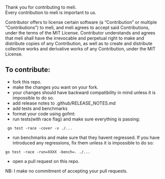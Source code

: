 Thank you for contributing to meli.                    
Every contribution to meli is important to us.                                   

Contributor offers to license certain software (a “Contribution” or multiple
“Contributions”) to meli, and meli agrees to accept said Contributions,
under the terms of the MIT License.
Contributor understands and agrees that meli shall have the irrevocable and perpetual right to make
and distribute copies of any Contribution, as well as to create and distribute collective works and
derivative works of any Contribution, under the MIT License.

## To contribute:             

- fork this repo.
- make the changes you want on your fork.
- your changes should have backward compatibility in mind unless it is impossible to do so.
- add release notes to .github/RELEASE_NOTES.md
- add tests and benchmarks
- format your code using gofmt:                                          
- run tests(with race flag) and make sure everything is passing:
```shell
 go test -race -cover -v ./...
```
- run benchmarks and make sure that they havent regressed. If you have introduced any regressions, fix them unless it is impossible to do so:
```shell
go test -race -run=XXXX -bench=. ./...
```
- open a pull request on this repo.          
          
NB: I make no commitment of accepting your pull requests.                 
